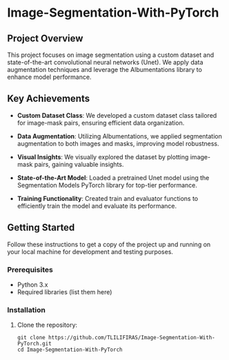 # Image-Segmentation-With-PyTorch

## Project Overview
This project focuses on image segmentation using a custom dataset and state-of-the-art convolutional neural networks (Unet). We apply data augmentation techniques and leverage the Albumentations library to enhance model performance.

## Key Achievements

- **Custom Dataset Class**: We developed a custom dataset class tailored for image-mask pairs, ensuring efficient data organization.

- **Data Augmentation**: Utilizing Albumentations, we applied segmentation augmentation to both images and masks, improving model robustness.

- **Visual Insights**: We visually explored the dataset by plotting image-mask pairs, gaining valuable insights.

- **State-of-the-Art Model**: Loaded a pretrained Unet model using the Segmentation Models PyTorch library for top-tier performance.

- **Training Functionality**: Created train and evaluator functions to efficiently train the model and evaluate its performance.

## Getting Started

Follow these instructions to get a copy of the project up and running on your local machine for development and testing purposes.

### Prerequisites

- Python 3.x
- Required libraries (list them here)

### Installation

1. Clone the repository:

   ```shell
   git clone https://github.com/TLILIFIRAS/Image-Segmentation-With-PyTorch.git
   cd Image-Segmentation-With-PyTorch 

